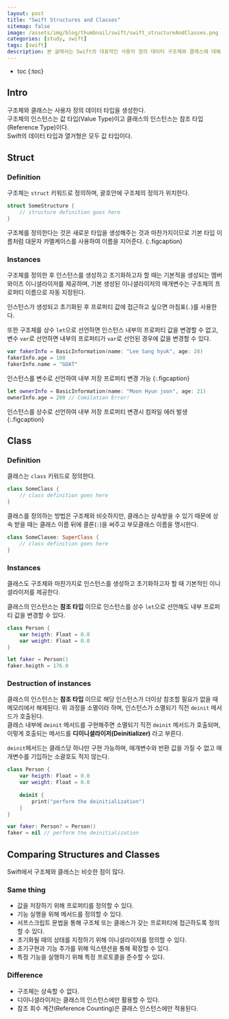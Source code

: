 ```yaml
---
layout: post
title: "Swift Structures and Classes"
sitemap: false
image: /assets/img/blog/thumbnail/swift/swift_structureAndClasses.png
categories: [study, swift]
tags: [swift]
description: 본 글에서는 Swift의 대표적인 사용자 정의 데이터 구조체와 클래스에 대해 다룬다.
---
```


* toc
{:toc}

## Intro
구조체와 클래스는 사용자 정의 데이터 타입을 생성한다.  
구조체의 인스턴스는 값 타입(Value Type)이고 클래스의 인스턴스는 참조 타입(Reference Type)이다.   
Swift의 데이터 타입과 열거형은 모두 값 타입이다.    

## Struct
### Definition
구조체는 `struct` 키워드로 정의하며, 괄호안에 구조체의 정의가 위치한다.

~~~swift
struct SomeStructure {
    // structure definition goes here
}
~~~

구조체를 정의한다는 것은 새로운 타입을 생성해주는 것과 마찬가지이므로 기본 타입 이름처럼 대문자 카멜케이스를 사용하여 이름을 지어준다.
{:.figcaption}

### Instances
구조체를 정의한 후 인스턴스를 생성하고 초기화하고자 할 때는 기본적을 생성되는 멤버와이즈 이니셜라이저를 제공하며, 기본 생성된 이니셜라이저의 매개변수는 구조체의 프로퍼티 이름으로 자동 지정된다.   

인스턴스가 생성되고 초기화된 후 프로퍼티 값에 접근하고 싶으면 마침표(`.`)를 사용한다.   

또한 구조체를 상수 `let`으로 선언하면 인스턴스 내부의 프로퍼티 값을 변경할 수 없고, 변수 `var`로 선언하면 내부의 프로퍼티가 `var`로 선언된 경우에 값을 변경할 수 있다.

~~~swift
var fakerInfo = BasicInformation(name: "Lee Sang hyuk", age: 28)
fakerInfo.age = 100
fakerInfo.name = "GOAT"
~~~
인스턴스를 변수로 선언하여 내부 저장 프로퍼티 변경 가능
{:.figcaption}

~~~swift
let ownerInfo = BasicInformation(name: "Moon Hyun joon", age: 21)
ownerInfo.age = 200 // Comilation Error!
~~~
인스턴스를 상수로 선언하여 내부 저장 프로퍼티 변경시 컴파일 에러 발생
{:.figcaption}

## Class 
### Definition
클래스는 `class` 키워드로 정의한다. 

~~~swift
class SomeClass {
    // class definition goes here
}
~~~

클래스를 정의하는 방법은 구조체와 비슷하지만, 클래스는 상속받을 수 있기 때문에 상속 받을 때는 클래스 이름 뒤에 콜론(`:`)을 써주고 부모클래스 이름을 명시한다.

~~~swift
class SomeClasee: SuperClass {
    // class definition goes here
}
~~~

### Instances
클래스도 구조체와 마찬가지로 인스턴스를 생성하고 초기화하고자 할 때 기본적인 이니셜라이저를 제공한다. 

클래스의 인스턴스는 __참조 타입__ 이므로 인스턴스를 상수 `let`으로 선언해도 내부 프로퍼티 값을 변경할 수 있다.

~~~swift
class Person {
    var heigth: Float = 0.0
    var weight: Float = 0.0
}

let faker = Person()
faker.heigth = 176.0
~~~

### Destruction of instances
클래스의 인스턴스는 __참조 타입__ 이므로 해당 인스턴스가 더이상 참조할 필요가 없을 때 메모리에서 해제된다. 위 과정을 소멸이라 하며, 인스턴스가 소멸되기 직전 `deinit` 메서드가 호출된다.    
클래스 내부에 `deinit` 메서드를 구현해주면 소멸되기 직전 `deinit` 메서드가 호출되며, 이렇게 호출되는 메서드를 __디이니셜라이저(Deinitializer)__ 라고 부른다.

`deinit`메서드는 클래스당 하나만 구현 가능하며, 매개변수와 반환 값을 가질 수 없고 매개변수를 기입하는 소괄호도 적지 않는다.

~~~swift
class Person {
    var heigth: Float = 0.0
    var weight: Float = 0.0
    
    deinit {
        print("perform the deinitialization")
    }
}

var faker: Person? = Person()
faker = nil // perform the deinitialization
~~~


## Comparing Structures and Classes
Swift에서 구조체와 클래스는 비슷한 점이 많다. 
### Same thing
* 값을 저장하기 위해 프로퍼티를 정의할 수 있다.
* 기능 실행을 위해 메서드를 정의할 수 있다.
* 서프스크립트 문법을 통해 구조체 또는 클래스가 갖는 프로퍼티에 접근하도록 정의할 수 있다.
* 초기화될 때의 상태를 지정하기 위해 이니셜라이저를 정의할 수 있다.
* 초기구현과 기능 추가를 위해 익스텐션을 통해 확장할 수 있다.
* 특정 기능을 실행하기 위해 특정 프로토콜을 준수할 수 있다.
### Difference
* 구조체는 상속할 수 없다.
* 디이니셜라이저는 클래스의 인스턴스에만 활용할 수 있다.
* 참조 회수 계간(Reference Counting)은 클래스 인스턴스에만 적용된다.